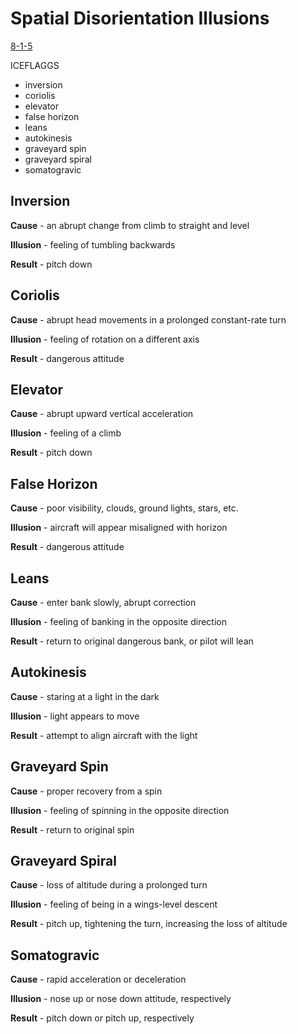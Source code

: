 # Spatial Disorientation Illusions

[8-1-5]()

ICEFLAGGS

- inversion
- coriolis
- elevator
- false horizon
- leans
- autokinesis
- graveyard spin
- graveyard spiral
- somatogravic

## Inversion

**Cause** - an abrupt change from climb to straight and level

**Illusion** - feeling of tumbling backwards

**Result** - pitch down

## Coriolis

**Cause** - abrupt head movements in a prolonged constant-rate turn

**Illusion** - feeling of rotation on a different axis

**Result** - dangerous attitude

## Elevator

**Cause** - abrupt upward vertical acceleration

**Illusion** - feeling of a climb

**Result** - pitch down

## False Horizon

**Cause** - poor visibility, clouds, ground lights, stars, etc.

**Illusion** - aircraft will appear misaligned with horizon

**Result** - dangerous attitude

## Leans

**Cause** - enter bank slowly, abrupt correction

**Illusion** - feeling of banking in the opposite direction

**Result** - return to original dangerous bank, or pilot will lean

## Autokinesis

**Cause** - staring at a light in the dark

**Illusion** - light appears to move

**Result** - attempt to align aircraft with the light

## Graveyard Spin

**Cause** - proper recovery from a spin

**Illusion** - feeling of spinning in the opposite direction

**Result** - return to original spin

## Graveyard Spiral

**Cause** - loss of altitude during a prolonged turn

**Illusion** - feeling of being in a wings-level descent

**Result** - pitch up, tightening the turn, increasing the loss of altitude

## Somatogravic

**Cause** - rapid acceleration or deceleration

**Illusion** - nose up or nose down attitude, respectively

**Result** - pitch down or pitch up, respectively

